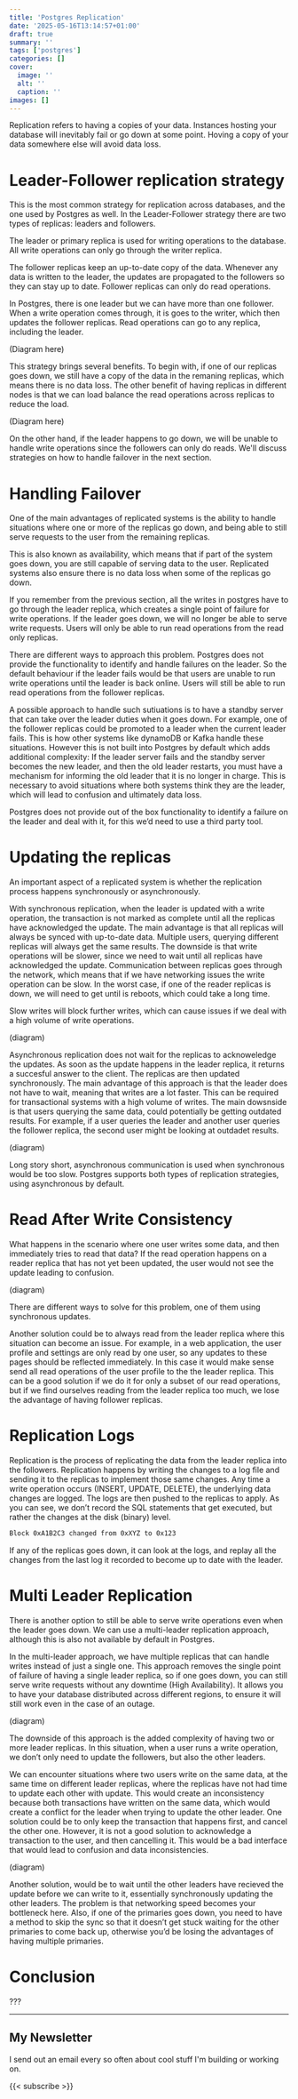 ```yaml
---
title: 'Postgres Replication'
date: '2025-05-16T13:14:57+01:00'
draft: true 
summary: ''
tags: ['postgres']
categories: []
cover:
  image: ''
  alt: ''
  caption: ''
images: []
---
```



Replication refers to having a copies of your data. Instances hosting your database will inevitably fail or go down at some point. Hoving a copy of your data somewhere else will avoid data loss.

# Leader-Follower replication strategy

This is the most common strategy for replication across databases, and the one used by Postgres as well. In the Leader-Follower strategy there are two types of replicas: leaders and followers.

The leader or primary replica is used for writing operations to the database. All write operations can only go through the writer replica.

The follower replicas keep an up-to-date copy of the data. Whenever any data is written to the leader, the updates are propagated to the followers so they can stay up to date. Follower replicas can only do read operations.

In Postgres, there is one leader but we can have more than one follower. When a write operation comes through, it is goes to the writer, which then updates the follower replicas. Read operations can go to any replica, including the leader.

(Diagram here)

This strategy brings several benefits. To begin with, if one of our replicas goes down, we still have a copy of the data in the remaning replicas, which means there is no data loss. The other benefit of having replicas in different nodes is that we can load balance the read operations across replicas to reduce the load.

(Diagram here)

On the other hand, if the leader happens to go down, we will be unable to handle write operations since the followers can only do reads. We'll discuss strategies on how to handle failover in the next section.

# Handling Failover

One of the main advantages of replicated systems is the ability to handle situations where one or more of the replicas go down, and being able to still serve requests to the user from the remaining replicas. 

This is also known as availability, which means that if part of the system goes down, you are still capable of serving data to the user. Replicated systems also ensure there is no data loss when some of the replicas go down.

If you remember from the previous section, all the writes in postgres have to go through the leader replica, which creates a single point of failure for write operations. If the leader goes down, we will no longer be able to serve write requests. Users will only be able to run read operations from the read only replicas.

There are different ways to approach this problem. Postgres does not provide the functionality to identify and handle failures on the leader. So the default behaviour if the leader fails would be that users are unable to run write operations until the leader is back online. Users will still be able to run read operations from the follower replicas.

A possible approach to handle such sutiuations is to have a standby server that can take over the leader duties when it goes down. For example, one of the follower replicas could be promoted to a leader when the current leader fails. This is how other systems like dynamoDB or Kafka handle these situations. However this is not built into Postgres by default which adds additional complexity: If the leader server fails and the standby server becomes the new leader, and then the old leader restarts, you must have a mechanism for informing the old leader that it is no longer in charge. This is necessary to avoid situations where both systems think they are the leader, which will lead to confusion and ultimately data loss.

Postgres does not provide out of the box functionality to identify a failure on the leader and deal with it, for this we’d need to use a third party tool.


# Updating the replicas

An important aspect of a replicated system is whether the replication process happens synchronously or asynchronously. 

With synchronous replication, when the leader is updated with a write operation, the transaction is not marked as complete until all the replicas have acknowledged the update. The main advantage is that all replicas will always be synced with up-to-date data. Multiple users, querying different replicas will always get the same results. The downside is that write operations will be slower, since we need to wait until all replicas have acknowledged the update. Communication between replicas goes through the network, which means that if we have networking issues the write operation can be slow. In the worst case, if one of the reader replicas is down, we will need to get until is reboots, which could take a long time.

Slow writes will block further writes, which can cause issues if we deal with a high volume of write operations.

(diagram)

Asynchronous replication does not wait for the replicas to acknoweledge the updates. As soon as the update happens in the leader replica, it returns a succesful answer to the client. The replicas are then updated synchronously. The main advantage of this approach is that the leader does not have to wait, meaning that writes are a lot faster. This can be required for transactional systems with a high volume of writes. The main dowsnside is that users querying the same data, could potentially be getting outdated results. For example, if a user queries the leader and another user queries the follower replica, the second user might be looking at outdadet results.

(diagram)

Long story short, asynchronous communication is used when synchronous would be too slow. Postgres supports both types of replication strategies, using asynchronous by default.

# Read After Write Consistency

What happens in the scenario where one user writes some data, and then immediately tries to read that data? If the read operation happens on a reader replica that has not yet been updated, the user would not see the update leading to confusion.

(diagram)

There are different ways to solve for this problem, one of them using synchronous updates.

Another solution could be to always read from the leader replica where this situation can become an issue. For example, in a web application, the user profile and settings are only read by one user, so any updates to these pages should be reflected immediately. In this case it would make sense send all read operations of the user profile to the the leader replica. This can be a good solution if we do it for only a subset of our read operations, but if we find ourselves reading from the leader replica too much, we lose the advantage of having follower replicas.


# Replication Logs
Replication is the process of replicating the data from the leader replica into the followers. Replication happens by writing the changes to a log file and sending it to the replicas to implement those same changes. Any time a write operation occurs (INSERT, UPDATE, DELETE), the underlying data changes are logged. The logs are then pushed to the replicas to apply. As you can see, we don’t record the SQL statements that get executed, but rather the changes at the disk (binary) level.

```bash
Block 0xA1B2C3 changed from 0xXYZ to 0x123
```

If any of the replicas goes down, it can look at the logs, and replay all the changes from the last log it recorded to become up to date with the leader.

# Multi Leader Replication

There is another option to still be able to serve write operations even when the leader goes down. We can use a multi-leader replication approach, although this is also not available by default in Postgres.

In the multi-leader approach, we have multiple replicas that can handle writes instead of just a single one. This approach removes the single point of failure of having a single leader replica, so if one goes down, you can still serve write requests without any downtime (High Availability). It allows you to have your database distributed across different regions, to ensure it will still work even in the case of an outage.

(diagram)

The downside of this approach is the added complexity of having two or more leader replicas. In this situation, when a user runs a write operation, we don’t only need to update the followers, but also the other leaders.

We can encounter situations where two users write on the same data, at the same time on different leader replicas, where the replicas have not had time to update each other with update. This would create an inconsistency because both transactions have written on the same data, which would create a conflict for the leader when trying to update the other leader. One solution could be to only keep the transaction that happens first, and cancel the other one. However, it is not a good solution to acknowledge a transaction to the user, and then cancelling it. This would be a bad interface that would lead to confusion and data inconsistencies. 

(diagram)

Another solution, would be to wait until the other leaders have recieved the update before we can write to it, essentially synchronously updating the other leaders. The problem is that networking speed becomes your bottleneck here. Also, if one of the primaries goes down, you need to have a method to skip the sync so that it doesn’t get stuck waiting for the other primaries to come back up, otherwise you’d be losing the advantages of having multiple primaries.

# Conclusion

???

---
## My Newsletter

I send out an email every so often about cool stuff I'm building or working on.

{{< subscribe >}}
